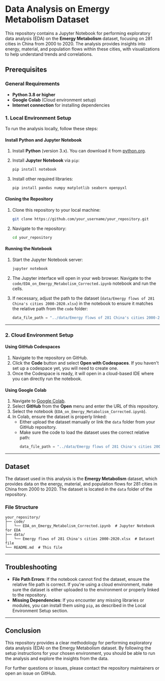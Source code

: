 
# Data Analysis on Emergy Metabolism Dataset

This repository contains a Jupyter Notebook for performing exploratory data analysis (EDA) on the **Emergy Metabolism** dataset, focusing on 281 cities in China from 2000 to 2020. The analysis provides insights into energy, material, and population flows within these cities, with visualizations to help understand trends and correlations.

## Prerequisites

### General Requirements
- **Python 3.8 or higher**
- **Google Colab** (Cloud environment setup)
- **Internet connection** for installing dependencies

### 1. **Local Environment Setup**

To run the analysis locally, follow these steps:

#### Install Python and Jupyter Notebook

1. Install **Python** (version 3.x). You can download it from [python.org](https://www.python.org/downloads/).
   
2. Install **Jupyter Notebook** via `pip`:
   ```bash
   pip install notebook
   ```

3. Install other required libraries:
   ```bash
   pip install pandas numpy matplotlib seaborn openpyxl
   ```

#### Cloning the Repository

1. Clone this repository to your local machine:
   ```bash
   git clone https://github.com/your_username/your_repository.git
   ```

2. Navigate to the repository:
   ```bash
   cd your_repository
   ```

#### Running the Notebook

1. Start the Jupyter Notebook server:
   ```bash
   jupyter notebook
   ```

2. The Jupyter interface will open in your web browser. Navigate to the `code/EDA_on_Emergy_Metabolism_Corrected.ipynb` notebook and run the cells.

3. If necessary, adjust the path to the dataset (`data/Emergy flows of 281 China's cities 2000-2020.xlsx`) in the notebook to ensure it matches the relative path from the `code` folder:
   ```python
   data_file_path = "../data/Emergy flows of 281 China's cities 2000-2020.xlsx"
   ```

---

### 2. **Cloud Environment Setup**

#### Using GitHub Codespaces

1. Navigate to the repository on GitHub.
2. Click the **Code** button and select **Open with Codespaces**. If you haven't set up a codespace yet, you will need to create one.
3. Once the Codespace is ready, it will open in a cloud-based IDE where you can directly run the notebook.

#### Using Google Colab

1. Navigate to [Google Colab](https://colab.research.google.com/).
2. Select **GitHub** from the **Open** menu and enter the URL of this repository.
3. Select the notebook (`EDA_on_Emergy_Metabolism_Corrected.ipynb`).
4. In Colab, ensure the dataset is properly linked:
   - Either upload the dataset manually or link the `data` folder from your GitHub repository.
   - Make sure the code to load the dataset uses the correct relative path:
     ```python
     data_file_path = "../data/Emergy flows of 281 China's cities 2000-2020.xlsx"
     ```

---

## Dataset

The dataset used in this analysis is the **Emergy Metabolism** dataset, which provides data on the energy, material, and population flows for 281 cities in China from 2000 to 2020. The dataset is located in the `data` folder of the repository.

### File Structure

```
your_repository/
├── code/
│   └── EDA_on_Emergy_Metabolism_Corrected.ipynb  # Jupyter Notebook for EDA
├── data/
│   └── Emergy flows of 281 China's cities 2000-2020.xlsx  # Dataset file
└── README.md  # This file
```

---

## Troubleshooting

- **File Path Errors**: If the notebook cannot find the dataset, ensure the relative file path is correct. If you're using a cloud environment, make sure the dataset is either uploaded to the environment or properly linked to the repository.
- **Missing Dependencies**: If you encounter any missing libraries or modules, you can install them using `pip`, as described in the Local Environment Setup section.

---

## Conclusion

This repository provides a clear methodology for performing exploratory data analysis (EDA) on the Emergy Metabolism dataset. By following the setup instructions for your chosen environment, you should be able to run the analysis and explore the insights from the data.

For further questions or issues, please contact the repository maintainers or open an issue on GitHub.
